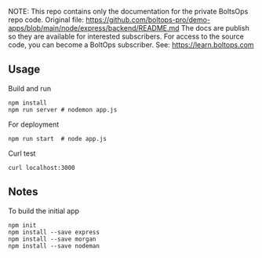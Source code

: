 <!-- note marker start -->
NOTE: This repo contains only the documentation for the private BoltsOps repo code.
Original file: https://github.com/boltops-pro/demo-apps/blob/main/node/express/backend/README.md
The docs are publish so they are available for interested subscribers.
For access to the source code, you can become a BoltOps subscriber.
See: https://learn.boltops.com

<!-- note marker end -->

## Usage

Build and run

    npm install
    npm run server # nodemon app.js

For deployment

    npm run start  # node app.js

Curl test

    curl localhost:3000

## Notes

To build the initial app

    npm init
    npm install --save express
    npm install --save morgan
    npm install --save nodeman
